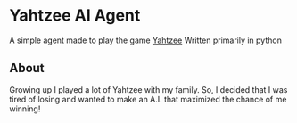 # Yahtzee AI Agent

A simple agent made to play the game [Yahtzee](https://en.wikipedia.org/wiki/Yahtzee)
Written primarily in python

## About

Growing up I played a lot of Yahtzee with my family.  So, I decided that I was
tired of losing and wanted to make an A.I. that maximized the chance of me 
winning!
